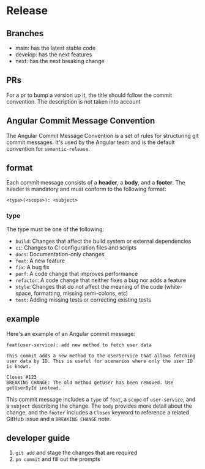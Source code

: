 # Release

## Branches

- main: has the latest stable code
- develop: has the next features
- next: has the next breaking change

## PRs

For a pr to bump a version up it, the title should follow the commit convention. The description is not taken into account

## Angular Commit Message Convention

The Angular Commit Message Convention is a set of rules for structuring git commit messages. It's used by the Angular team and is the default convention for `semantic-release`.

## format

Each commit message consists of a **header**, a **body**, and a **footer**. The header is mandatory and must conform to the following format:

```
<type>(<scope>): <subject>
```

### type

The type must be one of the following:

- `build`: Changes that affect the build system or external dependencies
- `ci`: Changes to CI configuration files and scripts
- `docs`: Documentation-only changes
- `feat`: A new feature
- `fix`: A bug fix
- `perf`: A code change that improves performance
- `refactor`: A code change that neither fixes a bug nor adds a feature
- `style`: Changes that do not affect the meaning of the code (white-space, formatting, missing semi-colons, etc)
- `test`: Adding missing tests or correcting existing tests

## example

Here's an example of an Angular commit message:

```
feat(user-service): add new method to fetch user data

This commit adds a new method to the UserService that allows fetching user data by ID. This is useful for scenarios where only the user ID is known.

Closes #123
BREAKING CHANGE: The old method getUser has been removed. Use getUserById instead.
```

This commit message includes a `type` of `feat`, a `scope` of `user-service`, and a `subject` describing the change. The `body` provides more detail about the change, and the `footer` includes a `Closes` keyword to reference a related GitHub issue and a `BREAKING CHANGE` note.

## developer guide

1. `git add` and stage the changes that are required
2. `pn commit` and fill out the prompts
